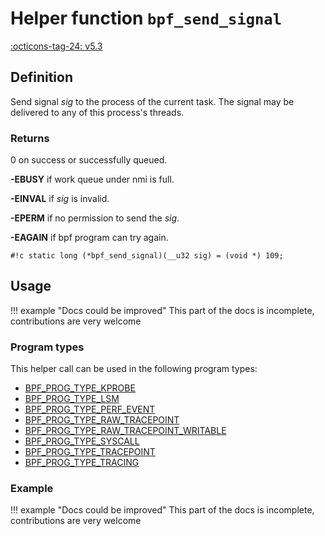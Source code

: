 # Helper function `bpf_send_signal`

<!-- [FEATURE_TAG](bpf_send_signal) -->
[:octicons-tag-24: v5.3](https://github.com/torvalds/linux/commit/8b401f9ed2441ad9e219953927a842d24ed051fc)
<!-- [/FEATURE_TAG] -->

## Definition

<!-- [HELPER_FUNC_DEF] -->
Send signal _sig_ to the process of the current task. The signal may be delivered to any of this process's threads.

### Returns

0 on success or successfully queued.

**-EBUSY** if work queue under nmi is full.

**-EINVAL** if _sig_ is invalid.

**-EPERM** if no permission to send the _sig_.

**-EAGAIN** if bpf program can try again.

`#!c static long (*bpf_send_signal)(__u32 sig) = (void *) 109;`
<!-- [/HELPER_FUNC_DEF] -->

## Usage

!!! example "Docs could be improved"
    This part of the docs is incomplete, contributions are very welcome

### Program types

This helper call can be used in the following program types:

<!-- DO NOT EDIT MANUALLY -->
<!-- [HELPER_FUNC_PROG_REF] -->
 * [BPF_PROG_TYPE_KPROBE](../program-type/BPF_PROG_TYPE_KPROBE.md)
 * [BPF_PROG_TYPE_LSM](../program-type/BPF_PROG_TYPE_LSM.md)
 * [BPF_PROG_TYPE_PERF_EVENT](../program-type/BPF_PROG_TYPE_PERF_EVENT.md)
 * [BPF_PROG_TYPE_RAW_TRACEPOINT](../program-type/BPF_PROG_TYPE_RAW_TRACEPOINT.md)
 * [BPF_PROG_TYPE_RAW_TRACEPOINT_WRITABLE](../program-type/BPF_PROG_TYPE_RAW_TRACEPOINT_WRITABLE.md)
 * [BPF_PROG_TYPE_SYSCALL](../program-type/BPF_PROG_TYPE_SYSCALL.md)
 * [BPF_PROG_TYPE_TRACEPOINT](../program-type/BPF_PROG_TYPE_TRACEPOINT.md)
 * [BPF_PROG_TYPE_TRACING](../program-type/BPF_PROG_TYPE_TRACING.md)
<!-- [/HELPER_FUNC_PROG_REF] -->

### Example

!!! example "Docs could be improved"
    This part of the docs is incomplete, contributions are very welcome
